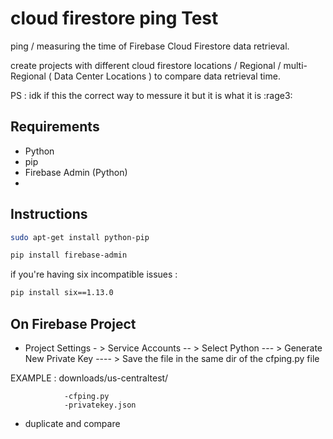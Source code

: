 # cloud firestore ping Test

ping / measuring the time of Firebase Cloud Firestore data retrieval.

create projects with different cloud firestore locations / Regional / multi-Regional ( Data Center Locations ) to compare data retrieval time.

PS : idk if this the correct way to messure it but it is what it is :rage3:

## Requirements
- Python
- pip
- Firebase Admin (Python)
- 
## Instructions

```sh
sudo apt-get install python-pip
```
```sh
pip install firebase-admin
```
if you're having six incompatible issues :
```sh
pip install six==1.13.0
```

## On Firebase Project

- Project Settings - > Service Accounts -- > Select Python --- > Generate New Private Key ---- > Save the file in the same dir of the cfping.py file

EXAMPLE : 
downloads/us-centraltest/

                -cfping.py
                -privatekey.json
- duplicate and compare

